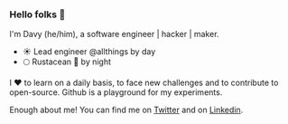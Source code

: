 ### Hello folks 👋

I'm Davy (he/him), a software engineer | hacker | maker.

- ☀️ Lead engineer @allthings by day
- 🌕 Rustacean 🦀 by night

I ❤️ to learn on a daily basis, to face new challenges and to contribute to open-source. Github is a playground for my experiments.

Enough about me! You can find me on [Twitter](https://twitter.com/yamafaktory) and on [Linkedin](https://www.linkedin.com/in/davyduperron/).
